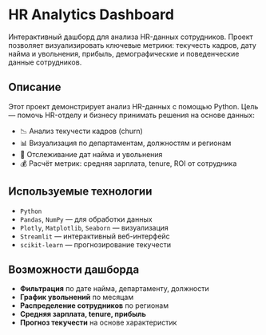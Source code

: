 #  HR Analytics Dashboard

Интерактивный дашборд для анализа HR-данных сотрудников. Проект позволяет визуализировать ключевые метрики: текучесть кадров, дату найма и увольнения, прибыль, демографические и поведенческие данные сотрудников.

##  Описание

Этот проект демонстрирует анализ HR-данных с помощью Python. Цель — помочь HR-отделу и бизнесу принимать решения на основе данных:

- 📉 Анализ текучести кадров (churn)
- 📊 Визуализация по департаментам, должностям и регионам
- 📆 Отслеживание дат найма и увольнения
- 💰 Расчёт метрик: средняя зарплата, tenure, ROI от сотрудника


##  Используемые технологии

- `Python`
- `Pandas`, `NumPy` — для обработки данных
- `Plotly`, `Matplotlib`, `Seaborn` — визуализация
- `Streamlit` — интерактивный веб-интерфейс
- `scikit-learn` — прогнозирование текучести

##  Возможности дашборда

-  **Фильтрация** по дате найма, департаменту, должности
-  **График увольнений** по месяцам
-  **Распределение сотрудников** по регионам
-  **Средняя зарплата, tenure, прибыль**
-  **Прогноз текучести** на основе характеристик


